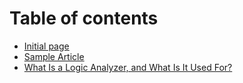 # Table of contents

* [Initial page](README.md)
* [Sample Article](sample-article.md)
* [What Is a Logic Analyzer, and What Is It Used For?](what-is-a-logic-analyzer-and-what-is-it-used-for.md)

